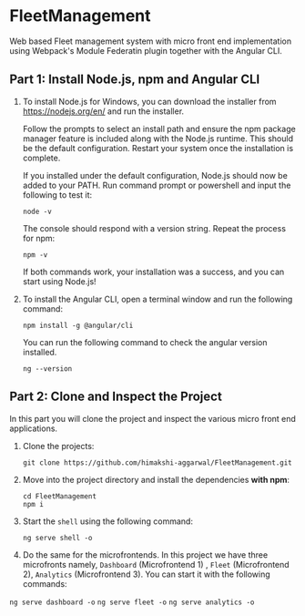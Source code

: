 # FleetManagement

Web based Fleet management system with micro front end implementation using Webpack's Module Federatin plugin together with the Angular CLI.

## Part 1: Install Node.js, npm and Angular CLI

1. To install Node.js for Windows, you can download the installer from https://nodejs.org/en/ and run the installer.
   
   Follow the prompts to select an install path and ensure the npm package manager feature is included along with the Node.js runtime. This should be the default      configuration. Restart your system once the installation is complete.
   
   If you installed under the default configuration, Node.js should now be added to your PATH. Run command prompt or powershell and input the following to test it:
   
   ```
   node -v
   ```
   The console should respond with a version string. Repeat the process for npm:
   
   ```
   npm -v
   ```
   
   If both commands work, your installation was a success, and you can start using Node.js!
   
2. To install the Angular CLI, open a terminal window and run the following command:

   ```
   npm install -g @angular/cli
   ```
   
   You can run the following command to check the angular version installed.
   
   ```
   ng --version
   ```

## Part 2: Clone and Inspect the Project

In this part you will clone the project and inspect the various micro front end applications.

1. Clone the projects:

    ```
    git clone https://github.com/himakshi-aggarwal/FleetManagement.git
    ```

2. Move into the project directory and install the dependencies **with npm**:

    ```
    cd FleetManagement
    npm i
    ```
  
3. Start the ``shell`` using the following command:

    ```
    ng serve shell -o
    ```

4. Do the same for the microfrontends. In this project we have three microfronts namely,   ``Dashboard`` (Microfrontend 1) , ``Fleet`` (Microfrontend 2), ``Analytics`` (Microfrontend 3). You can start it with the following commands:
  
  ```ng serve dashboard -o```
  ```ng serve fleet -o```
  ```ng serve analytics -o```

    
